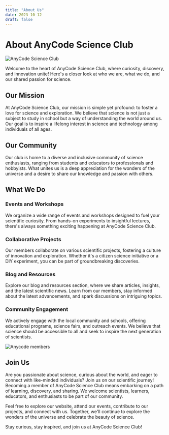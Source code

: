 ```yaml
---
title: "About Us"
date: 2023-10-12
draft: false
---
```


# About AnyCode Science Club

![AnyCode Science Club](https://scontent-waw1-1.xx.fbcdn.net/v/t39.30808-6/386588227_644868114453284_6012704714478753123_n.png?_nc_cat=102&ccb=1-7&_nc_sid=5f2048&_nc_ohc=UXjSxYrsf98AX_iibdw&_nc_ht=scontent-waw1-1.xx&oh=00_AfD2y-rNyxgff2TttPhOQGWlLDF7ZNvBACZHPMVfEXAyXw&oe=6531ADBF)

Welcome to the heart of AnyCode Science Club, where curiosity, discovery, and innovation unite! Here's a closer look at who we are, what we do, and our shared passion for science.

## Our Mission

At AnyCode Science Club, our mission is simple yet profound: to foster a love for science and exploration. We believe that science is not just a subject to study in school but a way of understanding the world around us. Our goal is to inspire a lifelong interest in science and technology among individuals of all ages.

## Our Community

Our club is home to a diverse and inclusive community of science enthusiasts, ranging from students and educators to professionals and hobbyists. What unites us is a deep appreciation for the wonders of the universe and a desire to share our knowledge and passion with others.

## What We Do

### Events and Workshops

We organize a wide range of events and workshops designed to fuel your scientific curiosity. From hands-on experiments to insightful lectures, there's always something exciting happening at AnyCode Science Club.

### Collaborative Projects

Our members collaborate on various scientific projects, fostering a culture of innovation and exploration. Whether it's a citizen science initiative or a DIY experiment, you can be part of groundbreaking discoveries.

### Blog and Resources

Explore our blog and resources section, where we share articles, insights, and the latest scientific news. Learn from our members, stay informed about the latest advancements, and spark discussions on intriguing topics.

### Community Engagement

We actively engage with the local community and schools, offering educational programs, science fairs, and outreach events. We believe that science should be accessible to all and seek to inspire the next generation of scientists.

![Anycode members](https://scontent-waw1-1.xx.fbcdn.net/v/t39.30808-6/313434400_451406013775798_3771621760406749068_n.jpg?_nc_cat=102&ccb=1-7&_nc_sid=5f2048&_nc_ohc=TTs3C0vT8dIAX-PmYwB&_nc_ht=scontent-waw1-1.xx&oh=00_AfBY8Vf4kXcqNMbnfROVJiOrRt_k4u-FIySYvm0lMdoXtQ&oe=6531CE5F)

## Join Us

Are you passionate about science, curious about the world, and eager to connect with like-minded individuals? Join us on our scientific journey! Becoming a member of AnyCode Science Club means embarking on a path of learning, discovery, and sharing. We welcome scientists, learners, educators, and enthusiasts to be part of our community.

Feel free to explore our website, attend our events, contribute to our projects, and connect with us. Together, we'll continue to explore the wonders of the universe and celebrate the beauty of science.

Stay curious, stay inspired, and join us at AnyCode Science Club!
